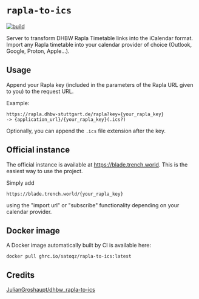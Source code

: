 # `rapla-to-ics`

[![build](https://github.com/satoqz/rapla-to-ics/actions/workflows/build.yml/badge.svg)](https://github.com/satoqz/rapla-to-ics/actions/workflows/build.yml)

Server to transform DHBW Rapla Timetable links into the iCalendar format.
Import any Rapla timetable into your calendar provider of choice (Outlook, Google, Proton, Apple...).

## Usage

Append your Rapla key (included in the parameters of the Rapla URL given to you) to the request URL.

Example:

```
https://rapla.dhbw-stuttgart.de/rapla?key={your_rapla_key}
-> {application_url}/{your_rapla_key}(.ics?)
```

Optionally, you can append the `.ics` file extension after the key.

## Official instance

The official instance is available at https://blade.trench.world.
This is the easiest way to use the project.

Simply add

```
https://blade.trench.world/{your_rapla_key}
```

using the "import url" or "subscribe" functionality depending on your calendar provider.

## Docker image

A Docker image automatically built by CI is available here:

```
docker pull ghrc.io/satoqz/rapla-to-ics:latest
```

## Credits

[JulianGroshaupt/dhbw_rapla-to-ics](https://github.com/JulianGroshaupt/dhbw_rapla-to-ics)
